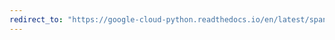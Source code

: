 ```yaml
---
redirect_to: "https://google-cloud-python.readthedocs.io/en/latest/spanner/gapic/v1/admin_database_types.html"
---
```


